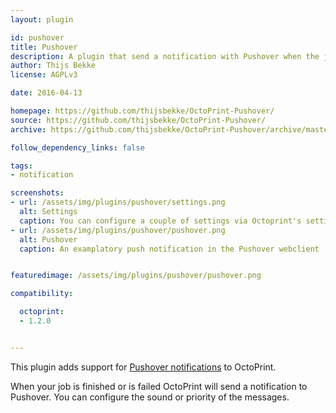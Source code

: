 ```yaml
---
layout: plugin

id: pushover
title: Pushover
description: A plugin that send a notification with Pushover when the job is done or is failed
author: Thijs Bekke
license: AGPLv3

date: 2016-04-13

homepage: https://github.com/thijsbekke/OctoPrint-Pushover/
source: https://github.com/thijsbekke/OctoPrint-Pushover/
archive: https://github.com/thijsbekke/OctoPrint-Pushover/archive/master.zip

follow_dependency_links: false

tags:
- notification

screenshots:
- url: /assets/img/plugins/pushover/settings.png
  alt: Settings
  caption: You can configure a couple of settings via Octoprint's settings. Set your user key, change the sound, priority and test your settings.
- url: /assets/img/plugins/pushover/pushover.png
  alt: Pushover
  caption: An examplatory push notification in the Pushover webclient


featuredimage: /assets/img/plugins/pushover/pushover.png

compatibility:

  octoprint:
  - 1.2.0


---
```


This plugin adds support for [Pushover notifications](https://pushover.net/) to OctoPrint.

When your job is finished or is failed OctoPrint will send a notification to Pushover. You can configure the sound or priority of the messages.



